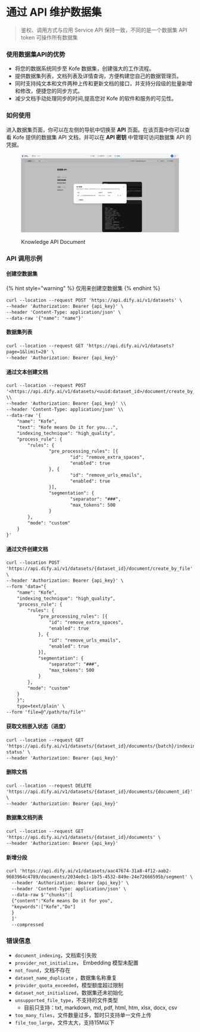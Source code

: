 # 通过 API 维护数据集

> 鉴权、调用方式与应用 Service API 保持一致，不同的是一个数据集 API token 可操作所有数据集

### 使用数据集API的优势

* 将您的数据系统同步至 Kofe 数据集，创建强大的工作流程。
* 提供数据集列表，文档列表及详情查询，方便构建您自己的数据管理页。
* 同时支持纯文本和文件两种上传和更新文档的接口，并支持分段级的批量新增和修改，便捷您的同步方式。
* 减少文档手动处理同步的时间,提高您对 Kofe 的软件和服务的可见性。

### 如何使用

进入数据集页面，你可以在左侧的导航中切换至 **API** 页面。在该页面中你可以查看 Kofe 提供的数据集 API 文档，并可以在 **API 密钥** 中管理可访问数据集 API 的凭据。

<figure><img src="../../.gitbook/assets/dataset-api-token.png" alt=""><figcaption><p>Knowledge API Document</p></figcaption></figure>

### API 调用示例

#### **创建空数据集**

{% hint style="warning" %}
仅用来创建空数据集
{% endhint %}

```
curl --location --request POST 'https://api.dify.ai/v1/datasets' \
--header 'Authorization: Bearer {api_key}' \
--header 'Content-Type: application/json' \
--data-raw '{"name": "name"}'

```

#### **数据集列表**

```
curl --location --request GET 'https://api.dify.ai/v1/datasets?page=1&limit=20' \
--header 'Authorization: Bearer {api_key}'

```

#### **通过文本创建文档**

```
curl --location --request POST '<https://api.dify.ai/v1/datasets/<uuid:dataset_id>/document/create_by_text>' \\
--header 'Authorization: Bearer {api_key}' \\
--header 'Content-Type: application/json' \\
--data-raw '{
    "name": "Kofe",
    "text": "Kofe means Do it for you...",
    "indexing_technique": "high_quality",
    "process_rule": {
        "rules": {
                "pre_processing_rules": [{
                        "id": "remove_extra_spaces",
                        "enabled": true
                }, {
                        "id": "remove_urls_emails",
                        "enabled": true
                }],
                "segmentation": {
                        "separator": "###",
                        "max_tokens": 500
                }
        },
        "mode": "custom"
    }
}'

```

#### **通过文件创建文档**

```
curl --location POST 'https://api.dify.ai/v1/datasets/{dataset_id}/document/create_by_file' \
--header 'Authorization: Bearer {api_key}' \
--form 'data="{
	"name": "Kofe",
	"indexing_technique": "high_quality",
	"process_rule": {
		"rules": {
			"pre_processing_rules": [{
				"id": "remove_extra_spaces",
				"enabled": true
			}, {
				"id": "remove_urls_emails",
				"enabled": true
			}],
			"segmentation": {
				"separator": "###",
				"max_tokens": 500
			}
		},
		"mode": "custom"
	}
    }";
    type=text/plain' \
--form 'file=@"/path/to/file"'

```

#### **获取文档嵌入状态（进度）**

```
curl --location --request GET 'https://api.dify.ai/v1/datasets/{dataset_id}/documents/{batch}/indexing-status' \
--header 'Authorization: Bearer {api_key}'
```

#### **删除文档**

```
curl --location --request DELETE 'https://api.dify.ai/v1/datasets/{dataset_id}/documents/{document_id}' \
--header 'Authorization: Bearer {api_key}'
```

#### **数据集文档列表**

```
curl --location --request GET 'https://api.dify.ai/v1/datasets/{dataset_id}/documents' \
--header 'Authorization: Bearer {api_key}'

```

#### **新增分段**

```
curl 'https://api.dify.ai/v1/datasets/aac47674-31a8-4f12-aab2-9603964c4789/documents/2034e0c1-1b75-4532-849e-24e72666595b/segment' \
  --header 'Authorization: Bearer {api_key}' \
  --header 'Content-Type: application/json' \
  --data-raw $'"chunks":[
  {"content":"Kofe means Do it for you",
  "keywords":["Kofe","Do"]
  }
  ]'
  --compressed

```

### 错误信息

* `document_indexing`，文档索引失败
* `provider_not_initialize`， Embedding 模型未配置
* `not_found`，文档不存在
* `dataset_name_duplicate` ，数据集名称重复
* `provider_quota_exceeded`，模型额度超过限制
* `dataset_not_initialized`，数据集还未初始化
* `unsupported_file_type`，不支持的文件类型
  * 目前只支持：txt, markdown, md, pdf, html, htm, xlsx, docx, csv
* `too_many_files`，文件数量过多，暂时只支持单一文件上传
* `file_too_large`，文件太大，支持15M以下

